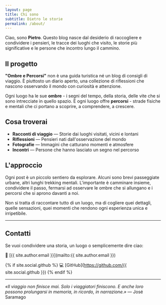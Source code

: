 ```yaml
---
layout: page
title: Chi sono
subtitle: Dietro le storie 
permalink: /about/
---
```


Ciao, sono **Pietro**. Questo blog nasce dal desiderio di raccogliere e condividere i pensieri, le tracce dei luoghi che visito, le storie più significative e le persone che incontro lungo il cammino.

## Il progetto

**"Ombre e Percorsi"** non è una guida turistica né un blog di consigli di viaggio. È piuttosto un diario aperto, una collezione di riflessioni che nascono osservando il mondo con curiosità e attenzione.

Ogni luogo ha le sue **ombre** - i segni del tempo, della storia, delle vite che si sono intrecciate in quello spazio. E ogni luogo offre **percorsi** - strade fisiche e mentali che ci portano a scoprire, a comprendere, a crescere.

## Cosa troverai

- **Racconti di viaggio** — Storie dai luoghi visitati, vicini e lontani
- **Riflessioni** — Pensieri nati dall'osservazione del mondo
- **Fotografie** — Immagini che catturano momenti e atmosfere
- **Incontri** — Persone che hanno lasciato un segno nel percorso

## L'approccio

Ogni post è un piccolo sentiero da esplorare. Alcuni sono brevi passeggiate urbane, altri lunghi trekking mentali. L'importante è camminare insieme, condividere il passo, fermarsi ad osservare le ombre che si allungano e i percorsi che si aprono davanti a noi.

Non si tratta di raccontare tutto di un luogo, ma di cogliere quei dettagli, quelle sensazioni, quei momenti che rendono ogni esperienza unica e irripetibile.

---

## Contatti

Se vuoi condividere una storia, un luogo o semplicemente dire ciao:

📧 [{{ site.author.email }}](mailto:{{ site.author.email }})

{% if site.social.github %}
💻 [GitHub](https://github.com/{{ site.social.github }})
{% endif %}

---

*«Il viaggio non finisce mai. Solo i viaggiatori finiscono. E anche loro possono prolungarsi in memoria, in ricordo, in narrazione.»* — José Saramago
